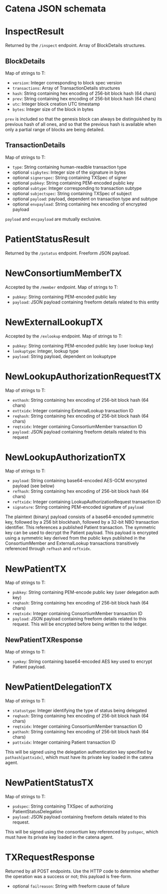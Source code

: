 # Catena JSON schemata

# InspectResult

Returned by the `/inspect` endpoint. Array of BlockDetails structures.

## BlockDetails

Map of strings to T:
* `version`: Integer corresponding to block spec version
* `transactions`: Array of TransactionDetails structures
* `hash`: String containing hex encoding of 256-bit block hash (64 chars)
* `prev`: String containing hex encoding of 256-bit block hash (64 chars)
* `utc`: Integer block creation UTC timestamp
* `bytes`: Integer size of the block in bytes

`prev` is included so that the genesis block can always be distinguished by its
previous hash of all ones, and so that the previous hash is available when only
a partial range of blocks are being detailed.

## TransactionDetails

Map of strings to T:
* `type`: String containing human-readble transaction type
* optional `sigbytes`: Integer size of the signature in bytes
* optional `signerspec`: String containing TXSpec of signer
* optional `pubkey`: String containing PEM-encoded public key
* optional `subtype`: Integer corresponding to transaction subtype
* optional `subjectspec`: String containing TXSpec of subject
* optional `payload`: payload, dependent on transaction type and subtype
* optional `envpayload`: String containing hex encoding of encrypted payload

`payload` and `encpayload` are mutually exclusive.

# PatientStatusResult

Returned by the `/pstatus` endpoint. Freeform JSON payload.

# NewConsortiumMemberTX

Accepted by the `/member` endpoint. Map of strings to T:
* `pubkey`: String containing PEM-encoded public key
* `payload`: JSON payload containing freeform details related to this entity

# NewExternalLookupTX

Accepted by the `/exlookup` endpoint. Map of strings to T:
* `pubkey`: String containing PEM-encoded public key (user lookup key)
* `lookuptype`: Integer, lookup type
* `payload`: String payload, dependent on lookuptype

# NewLookupAuthorizationRequestTX

Map of strings to T:
* `exthash`: String containing hex encoding of 256-bit block hash (64 chars)
* `exttxidx`: Integer containing ExternalLookup transaction ID
* `reqhash`: String containing hex encoding of 256-bit block hash (64 chars)
* `reqtxidx`: Integer containing ConsortiumMember transaction ID
* `payload`: JSON payload containing freeform details related to this request

# NewLookupAuthorizationTX

Map of strings to T:
* `payload`: String containing base64-encoded AES-GCM encrypted payload (see below)
* `refhash`: String containing hex encoding of 256-bit block hash (64 chars)
* `reftxidx`: Integer containing LookupAuthorizationRequest transaction ID
* `signature`: String containing PEM-encoded signature of `payload`

The plaintext (binary) payload consists of a base64-encoded symmetric key,
followed by a 256 bit blockhash, followed by a 32-bit NBO transaction
identifier. This references a published Patient transaction. The symmetric key
can be used to decrypt the Patient payload. This payload is encrypted using a
symmetric key derived from the public keys published in the ConsortiumMember
and ExternalLookup transactions transitively referenced through `refhash` and
`reftxidx`.

# NewPatientTX

Map of strings to T:
* `pubkey`: String containing PEM-encode public key (user delegation auth key)
* `reqhash`: String containing hex encoding of 256-bit block hash (64 chars)
* `reqtxidx`: Integer containing ConsortiumMember transaction ID
* `payload`: JSON payload containing freeform details related to this request.
This will be encrypted before being written to the ledger.

## NewPatientTXResponse

Map of strings to T:
* `symkey`: String containing base64-encoded AES key used to encrypt Patient
payload.

# NewPatientDelegationTX

Map of strings to T:
* `statustype`: Integer identifying the type of status being delegated
* `reqhash`: String containing hex encoding of 256-bit block hash (64 chars)
* `reqtxidx`: Integer containing ConsortiumMember transaction ID
* `pathash`: String containing hex encoding of 256-bit block hash (64 chars)
* `pattxidx`: Integer containing Patient transaction ID

This will be signed using the delegation authentication key specified by
`pathash[pattxidx]`, which must have its private key loaded in the catena
agent.

# NewPatientStatusTX
Map of strings to T:
* `psdspec`: String containing TXSpec of authorizing PatientStatusDelegation
* `payload`: JSON payload containing freeform details related to this request.

This will be signed using the consortium key referenced by `psdspec`,
which must have its private key loaded in the catena agent.

# TXRequestResponse

Returned by all POST endpoints. Use the HTTP code to determine whether the
operation was a success or not; this payload is free-form.

* optional `failreason`: String with freeform cause of failure
